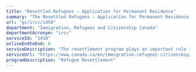 ```yaml
---
title: "Resettled Refugees – Application for Permanent Residence"
summary: "The Resettled Refugees – Application for Permanent Residence service from Immigration, Refugees and Citizenship Canada is not available end-to-end online, according to the GC Service Inventory."
url: "gc/ircc/1450"
department: "Immigration, Refugees and Citizenship Canada"
departmentAcronym: "ircc"
serviceId: "1450"
onlineEndtoEnd: 0
serviceDescription: "The resettlement program plays an important role in Canada’s overall support for refugees. A reflection of Canada’s humanitarian tradition, the program enables refugees from around the world to come to Canada permanently. Refugees seeking resettlement to Canada must be referred by the United Nations Refugee Agency (UNHCR) or be sponsored by a Canadian-based private group. IRCC resettles refugees through three streams: the Government-Assisted Refugees (GAR) program, the Private Sponsorship of Refugees (PSR) program, and the Blended Visa-Office Referred (BVOR) program."
serviceUrl: "https://www.canada.ca/en/immigration-refugees-citizenship/services/refugees/canada-role.html"
programDescription: "Refugee Resettlement"
---
```

